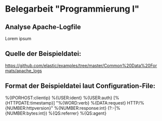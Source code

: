 # Belegarbeit "Programmierung I"
## Analyse Apache-Logfile

Lorem ipsum


## Quelle der Beispieldatei:

https://github.com/elastic/examples/tree/master/Common%20Data%20Formats/apache_logs

## Format der Beispieldatei laut Configuration-File:

%{IPORHOST:clientip} %{USER:ident} %{USER:auth} \[%{HTTPDATE:timestamp}\] "%{WORD:verb} %{DATA:request} HTTP/%{NUMBER:httpversion}" %{NUMBER:response:int} (?:-|%{NUMBER:bytes:int}) %{QS:referrer} %{QS:agent}